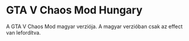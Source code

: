 # GTA V Chaos Mod Hungary
 A GTA V Chaos Mod magyar verziója.
 A magyar verzióban csak az effect van lefordítva.
